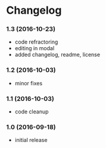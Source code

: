 # Changelog

### 1.3 (2016-10-23)
- code refractoring
- editing in modal
- added changelog, readme, license

### 1.2 (2016-10-03)
- minor fixes

### 1.1 (2016-10-03)
- code cleanup

### 1.0 (2016-09-18)
- initial release
